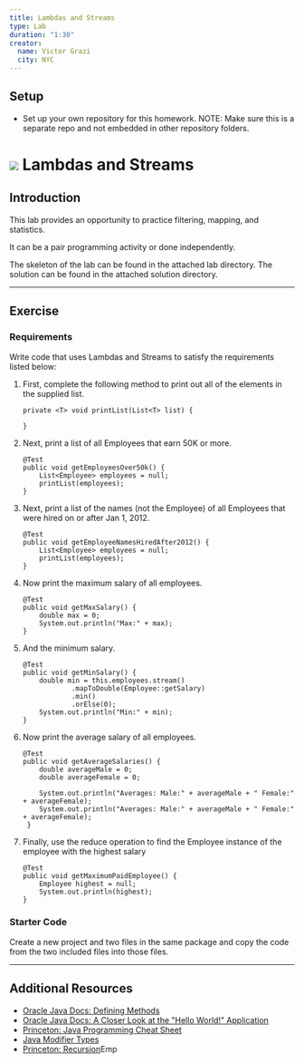 ```yaml
---
title: Lambdas and Streams
type: Lab
duration: "1:30"
creator:
  name: Victor Grazi
  city: NYC
---
```


## Setup
- Set up your own repository for this homework.  NOTE: Make sure this is a separate repo and not embedded in other repository folders.

# ![](https://ga-dash.s3.amazonaws.com/production/assets/logo-9f88ae6c9c3871690e33280fcf557f33.png) Lambdas and Streams

## Introduction

This lab provides an opportunity to practice filtering, mapping, and statistics. 

It can be a pair programming activity or done independently.

The skeleton of the lab can be found in the attached lab directory. The solution can be found in the attached solution directory.

------

## Exercise

### Requirements

Write code that uses Lambdas and Streams to satisfy the requirements listed below:

1. First, complete the following method to print out all of the elements in the supplied list.

    ```
    private <T> void printList(List<T> list) {

    }
    ```

2. Next, print a list of all Employees that earn 50K or more. 

    ```
    @Test
    public void getEmployeesOver50k() {
        List<Employee> employees = null;
        printList(employees);
    }
    ```

3. Next, print a list of the names (not the Employee) of all Employees that were hired on or after Jan 1, 2012.

    ```
    @Test
    public void getEmployeeNamesHiredAfter2012() {
        List<Employee> employees = null;
        printList(employees);
    }
    ```

4. Now print the maximum salary of all employees.

    ```
    @Test
    public void getMaxSalary() {
        double max = 0;
        System.out.println("Max:" + max);
    }
    ```

5. And the minimum salary.
    
    ```
    @Test
    public void getMinSalary() {
        double min = this.employees.stream()
                .mapToDouble(Employee::getSalary)
                .min()
                .orElse(0);
        System.out.println("Min:" + min);
    }
    ```

6. Now print the average salary of all employees.

    ```
    @Test
    public void getAverageSalaries() {
        double averageMale = 0;
        double averageFemale = 0;

        System.out.println("Averages: Male:" + averageMale + " Female:" + averageFemale);
        System.out.println("Averages: Male:" + averageMale + " Female:" + averageFemale);
     }
     ```

7. Finally, use the reduce operation to find the Employee instance of the employee with the highest salary

    ```
    @Test
    public void getMaximumPaidEmployee() {
        Employee highest = null;
        System.out.println(highest);
    }
    ```

### Starter Code

Create a new project and two files in the same package and copy the code from the two included files into those files.

----

## Additional Resources

- [Oracle Java Docs: Defining Methods](https://docs.oracle.com/javase/tutorial/java/javaOO/methods.html)
- [Oracle Java Docs: A Closer Look at the "Hello World!" Application](https://docs.oracle.com/javase/tutorial/getStarted/application/)
- [Princeton: Java Programming Cheat Sheet](https://introcs.cs.princeton.edu/java/11cheatsheet/)
- [Java Modifier Types](http://www.tutorialspoint.com/java/java_modifier_types.htm)
- [Princeton: Recursion](http://introcs.cs.princeton.edu/java/23recursion/)Emp